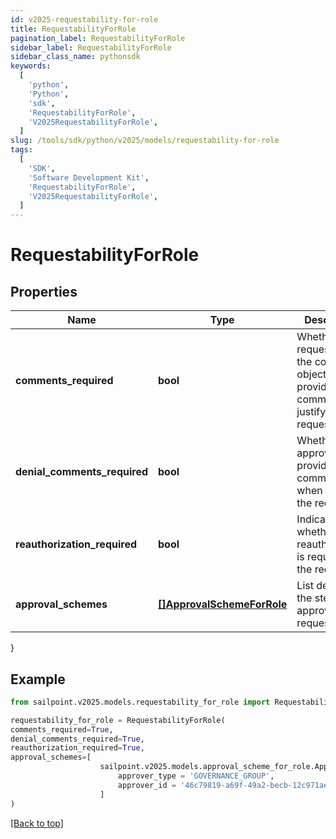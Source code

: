 ```yaml
---
id: v2025-requestability-for-role
title: RequestabilityForRole
pagination_label: RequestabilityForRole
sidebar_label: RequestabilityForRole
sidebar_class_name: pythonsdk
keywords:
  [
    'python',
    'Python',
    'sdk',
    'RequestabilityForRole',
    'V2025RequestabilityForRole',
  ]
slug: /tools/sdk/python/v2025/models/requestability-for-role
tags:
  [
    'SDK',
    'Software Development Kit',
    'RequestabilityForRole',
    'V2025RequestabilityForRole',
  ]
---
```


# RequestabilityForRole

## Properties

| Name | Type | Description | Notes |
| --- | --- | --- | --- |
| **comments_required** | **bool** | Whether the requester of the containing object must provide comments justifying the request | [optional] [default to False] |
| **denial_comments_required** | **bool** | Whether an approver must provide comments when denying the request | [optional] [default to False] |
| **reauthorization_required** | **bool** | Indicates whether reauthorization is required for the request. | [optional] [default to False] |
| **approval_schemes** | [**[]ApprovalSchemeForRole**](approval-scheme-for-role) | List describing the steps in approving the request | [optional] |

}

## Example

```python
from sailpoint.v2025.models.requestability_for_role import RequestabilityForRole

requestability_for_role = RequestabilityForRole(
comments_required=True,
denial_comments_required=True,
reauthorization_required=True,
approval_schemes=[
                    sailpoint.v2025.models.approval_scheme_for_role.ApprovalSchemeForRole(
                        approver_type = 'GOVERNANCE_GROUP',
                        approver_id = '46c79819-a69f-49a2-becb-12c971ae66c6', )
                    ]
)

```

[[Back to top]](#)

